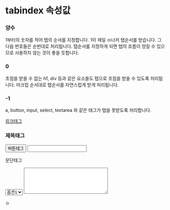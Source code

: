 # tabindex 속성값

### 양수
1부터의 숫자를 적어 탭의 순서를 지정합니다.
1이 제일 ㅁ너저 탭순서를 받습니다. 그 다음 번호들은 순번대로 처리됩니다.
탭순서를 지정하게 되면 탭의 흐름이 엉킬 수 있으므로 사용하지 않는 것이 좋을 듯합니다.

### 0
초점을 받을 수 없는 h1, div 등과 같은 요소들도 탭으로 초점을 받을 수 있도록 처리됩니다.
마크업 순서대로 탭순서를 자연스럽게 받게 처리됩니다.

### -1
a, button, input, select, textarea 와 같은 태그가 탭을 못받도록 처리합니다.


<html lang="ko">
    <head>
        <meta charset="UTF-8">
        <title>초점이동 테스트</title>
    </head>
    <body>
        <a href="#" tabindex="-1">링크태그</a>
        <h3 tabindex="0">제목태그</h3>
        <button tabindex="-1">버튼태그</button>
        <input type="text" tabindex="-1">
        <p tabindex="0">문단태그</p>
        <select tabindex="-1">
            <option>옵션1</option>
            <option>옵션2</option>
        </select>
        <textarea cols="30" rows="5" tabindex="-1"></textarea>
    </body>
</html>




ㅇ